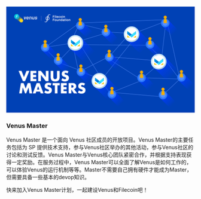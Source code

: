 ![venus-cluster](../../.vuepress/public/master.jpg)

### Venus Master

Venus Master 是一个面向 Venus 社区成员的开放项目。Venus Master的主要任务包括为 SP 提供技术支持，参与Venus社区举办的其他活动，参与Venus社区的讨论和测试反馈。Venus Master与Venus核心团队紧密合作，并根据支持表现获得一定奖励。在服务过程中，Venus Master可以全面了解Venus是如何工作的，可以体验Venus的运行机制等等。Master不需要自己拥有硬件才能成为Master，但需要具备一些基本的devop知识。

快来加入Venus Master计划，一起建设Venus和Filecoin吧！